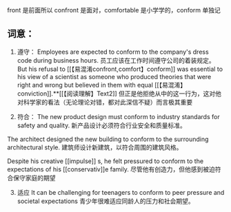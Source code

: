 front 是前面所以 confront 是面对，comfortable 是小学学的，conform 单独记

## 词意：
1. 遵守：
Employees are expected to conform to the company's dress code during business hours.
员工应该在工作时间遵守公司的着装规定。
 But his refusal to [[【易混淆confront,comfort】conform]] was essential to his view of a scientist as someone who produced theories that were right and wrong but believed in them with equal [[【易混淆】conviction]].**[[【阅读理解】Text2]]
 但正是他拒绝从中的这一行为，这对他对科学家的看法（无论理论对错，都对此深信不疑）而言极其重要
 
2. 符合：
The new product design must conform to industry standards for safety and quality.
新产品设计必须符合行业安全和质量标准。


The architect designed the new building to conform to the surrounding architectural style.
建筑师设计新建筑，以符合周围的建筑风格。

Despite his creative [[impulse]] s, he felt pressured to conform to the expectations of his [[conservativ]]e family.
尽管他有创造力，但他感到被迫符合保守家庭的期望

3. 适应
It can be challenging for teenagers to conform to peer pressure and societal expectations
青少年很难适应同龄人的压力和社会期望。

